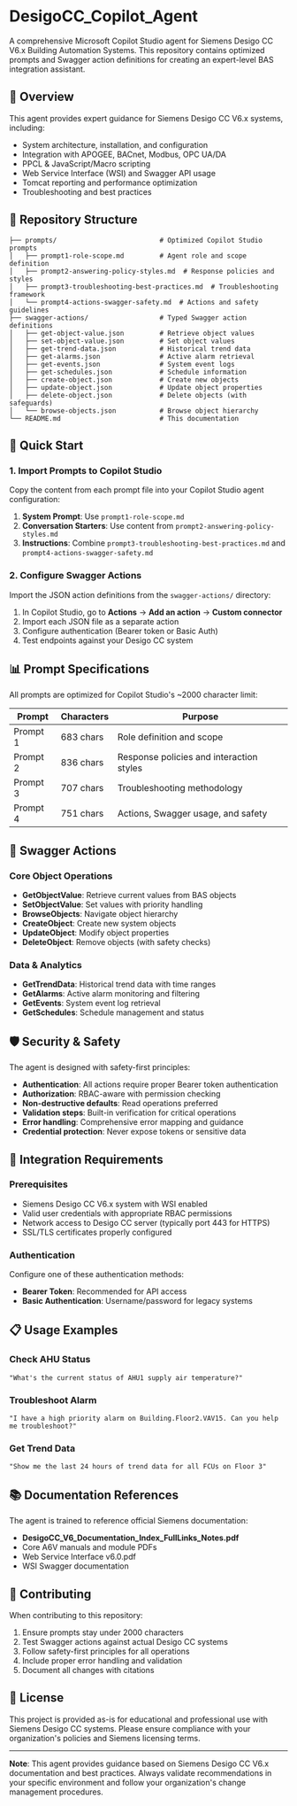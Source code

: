 # DesigoCC_Copilot_Agent

A comprehensive Microsoft Copilot Studio agent for Siemens Desigo CC V6.x Building Automation Systems. This repository contains optimized prompts and Swagger action definitions for creating an expert-level BAS integration assistant.

## 🎯 Overview

This agent provides expert guidance for Siemens Desigo CC V6.x systems, including:
- System architecture, installation, and configuration
- Integration with APOGEE, BACnet, Modbus, OPC UA/DA
- PPCL & JavaScript/Macro scripting
- Web Service Interface (WSI) and Swagger API usage
- Tomcat reporting and performance optimization
- Troubleshooting and best practices

## 📁 Repository Structure

```
├── prompts/                          # Optimized Copilot Studio prompts
│   ├── prompt1-role-scope.md         # Agent role and scope definition
│   ├── prompt2-answering-policy-styles.md  # Response policies and styles
│   ├── prompt3-troubleshooting-best-practices.md  # Troubleshooting framework
│   └── prompt4-actions-swagger-safety.md  # Actions and safety guidelines
├── swagger-actions/                  # Typed Swagger action definitions
│   ├── get-object-value.json         # Retrieve object values
│   ├── set-object-value.json         # Set object values
│   ├── get-trend-data.json           # Historical trend data
│   ├── get-alarms.json               # Active alarm retrieval
│   ├── get-events.json               # System event logs
│   ├── get-schedules.json            # Schedule information
│   ├── create-object.json            # Create new objects
│   ├── update-object.json            # Update object properties
│   ├── delete-object.json            # Delete objects (with safeguards)
│   └── browse-objects.json           # Browse object hierarchy
└── README.md                         # This documentation
```

## 🚀 Quick Start

### 1. Import Prompts to Copilot Studio

Copy the content from each prompt file into your Copilot Studio agent configuration:

1. **System Prompt**: Use `prompt1-role-scope.md`
2. **Conversation Starters**: Use content from `prompt2-answering-policy-styles.md`
3. **Instructions**: Combine `prompt3-troubleshooting-best-practices.md` and `prompt4-actions-swagger-safety.md`

### 2. Configure Swagger Actions

Import the JSON action definitions from the `swagger-actions/` directory:

1. In Copilot Studio, go to **Actions** → **Add an action** → **Custom connector**
2. Import each JSON file as a separate action
3. Configure authentication (Bearer token or Basic Auth)
4. Test endpoints against your Desigo CC system

## 📊 Prompt Specifications

All prompts are optimized for Copilot Studio's ~2000 character limit:

| Prompt | Characters | Purpose |
|--------|------------|---------|
| Prompt 1 | 683 chars | Role definition and scope |
| Prompt 2 | 836 chars | Response policies and interaction styles |
| Prompt 3 | 707 chars | Troubleshooting methodology |
| Prompt 4 | 751 chars | Actions, Swagger usage, and safety |

## 🔧 Swagger Actions

### Core Object Operations
- **GetObjectValue**: Retrieve current values from BAS objects
- **SetObjectValue**: Set values with priority handling
- **BrowseObjects**: Navigate object hierarchy
- **CreateObject**: Create new system objects
- **UpdateObject**: Modify object properties
- **DeleteObject**: Remove objects (with safety checks)

### Data & Analytics
- **GetTrendData**: Historical trend data with time ranges
- **GetAlarms**: Active alarm monitoring and filtering
- **GetEvents**: System event log retrieval
- **GetSchedules**: Schedule management and status

## 🛡️ Security & Safety

The agent is designed with safety-first principles:

- **Authentication**: All actions require proper Bearer token authentication
- **Authorization**: RBAC-aware with permission checking
- **Non-destructive defaults**: Read operations preferred
- **Validation steps**: Built-in verification for critical operations
- **Error handling**: Comprehensive error mapping and guidance
- **Credential protection**: Never expose tokens or sensitive data

## 🔗 Integration Requirements

### Prerequisites
- Siemens Desigo CC V6.x system with WSI enabled
- Valid user credentials with appropriate RBAC permissions
- Network access to Desigo CC server (typically port 443 for HTTPS)
- SSL/TLS certificates properly configured

### Authentication
Configure one of these authentication methods:
- **Bearer Token**: Recommended for API access
- **Basic Authentication**: Username/password for legacy systems

## 📋 Usage Examples

### Check AHU Status
```
"What's the current status of AHU1 supply air temperature?"
```

### Troubleshoot Alarm
```
"I have a high priority alarm on Building.Floor2.VAV15. Can you help me troubleshoot?"
```

### Get Trend Data
```
"Show me the last 24 hours of trend data for all FCUs on Floor 3"
```

## 📚 Documentation References

The agent is trained to reference official Siemens documentation:
- **DesigoCC_V6_Documentation_Index_FullLinks_Notes.pdf**
- Core A6V manuals and module PDFs
- Web Service Interface v6.0.pdf
- WSI Swagger documentation

## 🤝 Contributing

When contributing to this repository:
1. Ensure prompts stay under 2000 characters
2. Test Swagger actions against actual Desigo CC systems
3. Follow safety-first principles for all operations
4. Include proper error handling and validation
5. Document all changes with citations

## 📄 License

This project is provided as-is for educational and professional use with Siemens Desigo CC systems. Please ensure compliance with your organization's policies and Siemens licensing terms.

---

**Note**: This agent provides guidance based on Siemens Desigo CC V6.x documentation and best practices. Always validate recommendations in your specific environment and follow your organization's change management procedures.